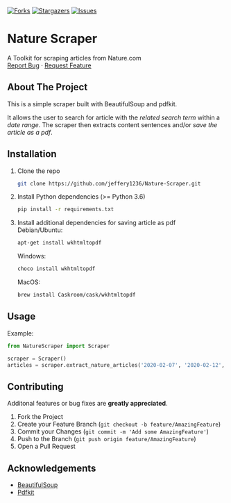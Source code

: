 <!-- PROJECT SHIELDS -->
[![Forks][forks-shield]][forks-url]
[![Stargazers][stars-shield]][stars-url]
[![Issues][issues-shield]][issues-url]
<!-- [![MIT License][license-shield]] -->
<!-- [![LinkedIn][linkedin-shield]][linkedin-url] -->

# Nature Scraper
A Toolkit for scraping articles from Nature.com
<br />
<a href="https://github.com/jeffery1236/NatureScraper/issues">Report Bug</a>
·
<a href="https://github.com/jeffery1236/NatureScraper/issues">Request Feature</a>

<!-- ABOUT THE PROJECT -->
## About The Project
This is a simple scraper built with BeautifulSoup and pdfkit.</br>

It allows the user to search for article with the *related search term* within a *date range*. The scraper then extracts content sentences and/or *save the article as a pdf*.


## Installation

1. Clone the repo
   ```sh
   git clone https://github.com/jeffery1236/Nature-Scraper.git
   ```
2. Install Python dependencies (>= Python 3.6)
    ```sh
    pip install -r requirements.txt
    ```
3. Install additional dependencies for saving article as pdf </br>
    Debian/Ubuntu:
    ```sh
    apt-get install wkhtmltopdf
    ```
    Windows:
    ```sh
    choco install wkhtmltopdf
    ```
    MacOS:
    ```sh
    brew install Caskroom/cask/wkhtmltopdf
    ```



<!-- USAGE EXAMPLES -->
## Usage

Example:

```python
from NatureScraper import Scraper

scraper = Scraper()
articles = scraper.extract_nature_articles('2020-02-07', '2020-02-12', 'coronavirus', save_pdf=True, pdf_dir='./saved_articles')
```



<!-- CONTRIBUTING -->
## Contributing

Additonal features or bug fixes are **greatly appreciated**.

1. Fork the Project
2. Create your Feature Branch (`git checkout -b feature/AmazingFeature`)
3. Commit your Changes (`git commit -m 'Add some AmazingFeature'`)
4. Push to the Branch (`git push origin feature/AmazingFeature`)
5. Open a Pull Request

<!-- LICENSE -->
<!-- ## License

Distributed under the MIT License. See `LICENSE` for more information. -->

<!-- ACKNOWLEDGEMENTS -->
## Acknowledgements
* [BeautifulSoup](https://pypi.org/project/beautifulsoup4/)
* [Pdfkit](https://pdfkit.org/)



[forks-shield]: https://img.shields.io/github/forks/jeffery1236/NatureScraper
[forks-url]: https://github.com/jeffery1236/NatureScraper/network/members
[stars-shield]: https://img.shields.io/github/stars/jeffery1236/NatureScraper
[stars-url]: https://github.com/jeffery1236/NatureScraper/stargazers
[issues-shield]: https://img.shields.io/github/issues/jeffery1236/NatureScraper
[issues-url]: https://github.com/jeffery1236/NatureScraper/issues
<!-- [license-shield]: https://img.shields.io/github/license/jeffery1236/NatureScraper -->
<!-- [license-url]: https://github.com/jeffery1236/NatureScraper/blob/master/LICENSE.txt -->
